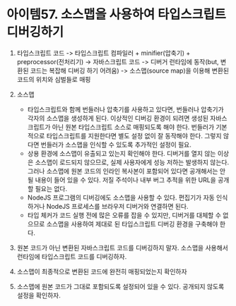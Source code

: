 # 아이템57. 소스맵을 사용하여 타입스크립트 디버깅하기

1. 타입스크립트 코드 -> 타입스크립트 컴파일러 + minifier(압축기) + preprocessor(전처리기) -> 자바스크립트 코드 -> 디버거 런타임에 동작(but, 변환된 코드는 복잡해 디버깅 하기 어려움) -> 소스맵(source map)을 이용해 변환된 코드의 위치와 심벌들로 매핑

2. 소스맵
    - 타입스크립트와 함께 번들러나 압축기를 사용하고 있다면, 번들러나 압축기가 각자의 소스맵을 생성하게 된다. 이상적인 디버깅 환경이 되려면 생성된 자바스크립트가 아닌 원본 타입스크립트 소스로 매핑되도록 해야 한다. 번들러가 기본적으로 타입스크립트를 지원한다면 별도 설정 없이 잘 동작해야 한다. 그렇지 않다면 번들러가 소스맵을 인식할 수 있도록 추가적인 설정이 필요.
    - 상용 환경에 소스맵이 유출되고 있는지 확인해야 한다. 디버거를 열지 않는 이상은 소스맵이 로드되지 않으므로, 실제 사용자에게 성능 저하는 발생하지 않는다. 그러나 소스맵에 원본 코드의 인라인 복사본이 포함되어 있다면 공개해서는 안 될 내용이 들어 있을 수 있다. 저질 주석이나 내부 버그 추적을 위한 URL을 공개할 필요는 없다.
    - NodeJS 프로그램의 디버깅에도 소스맵을 사용할 수 있다. 편집기가 자동 인식하거나 NodeJS 프로세스를 브라우저 디버거와 연결하면 된다.
    - 타입 체커가 코드 실행 전에 많은 오류를 잡을 수 있지만, 디버거를 대체할 수 없으므로 소스맵을 사용하여 제대로 된 타입스크립트 디버깅 환경을 구축해야 한다.

3. 원본 코드가 아닌 변환된 자바스크립트 코드를 디버깅하지 말자. 소스맵을 사용해서 런타임에 타입스크립트 코드를 디버깅하자.

4. 소스맵이 최종적으로 변환된 코드에 완전히 매핑되었는지 확인하자

5. 소스맵에 원본 코드가 그대로 포함되도록 설정되어 있을 수 있다. 공개되지 않도록 설정을 확인하자.